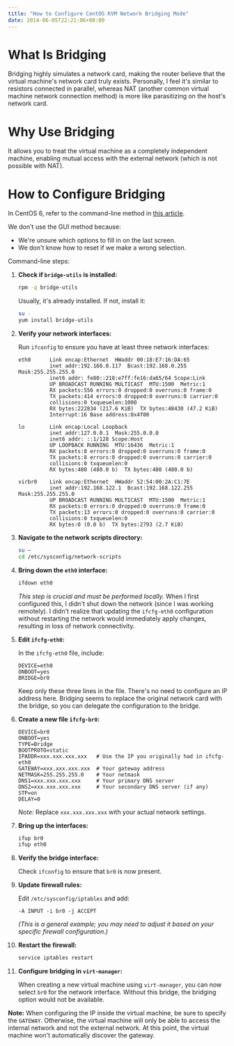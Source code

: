 ```yaml
---
title: "How to Configure CentOS KVM Network Bridging Mode"
date: 2014-06-05T22:21:06+08:00
---
```


# What Is Bridging

Bridging highly simulates a network card, making the router believe that the virtual machine's network card truly exists. Personally, I feel it's similar to resistors connected in parallel, whereas NAT (another common virtual machine network connection method) is more like parasitizing on the host's network card.

# Why Use Bridging

It allows you to treat the virtual machine as a completely independent machine, enabling mutual access with the external network (which is not possible with NAT).

# How to Configure Bridging

In CentOS 6, refer to the command-line method in [this article](http://www.techotopia.com/index.php/Creating_a_CentOS_6_KVM_Networked_Bridge_Interface).

We don't use the GUI method because:

* We're unsure which options to fill in on the last screen.
* We don't know how to reset if we make a wrong selection.

Command-line steps:

1. **Check if `bridge-utils` is installed:**

   ```bash
   rpm -q bridge-utils
   ```

   Usually, it's already installed. If not, install it:

   ```bash
   su -
   yum install bridge-utils
   ```

2. **Verify your network interfaces:**

   Run `ifconfig` to ensure you have at least three network interfaces:

   ```text
   eth0      Link encap:Ethernet  HWaddr 00:18:E7:16:DA:65
             inet addr:192.168.0.117  Bcast:192.168.0.255  Mask:255.255.255.0
             inet6 addr: fe80::218:e7ff:fe16:da65/64 Scope:Link
             UP BROADCAST RUNNING MULTICAST  MTU:1500  Metric:1
             RX packets:556 errors:0 dropped:0 overruns:0 frame:0
             TX packets:414 errors:0 dropped:0 overruns:0 carrier:0
             collisions:0 txqueuelen:1000
             RX bytes:222834 (217.6 KiB)  TX bytes:48430 (47.2 KiB)
             Interrupt:16 Base address:0x4f00

   lo        Link encap:Local Loopback
             inet addr:127.0.0.1  Mask:255.0.0.0
             inet6 addr: ::1/128 Scope:Host
             UP LOOPBACK RUNNING  MTU:16436  Metric:1
             RX packets:8 errors:0 dropped:0 overruns:0 frame:0
             TX packets:8 errors:0 dropped:0 overruns:0 carrier:0
             collisions:0 txqueuelen:0
             RX bytes:480 (480.0 b)  TX bytes:480 (480.0 b)

   virbr0    Link encap:Ethernet  HWaddr 52:54:00:2A:C1:7E
             inet addr:192.168.122.1  Bcast:192.168.122.255  Mask:255.255.255.0
             UP BROADCAST RUNNING MULTICAST  MTU:1500  Metric:1
             RX packets:0 errors:0 dropped:0 overruns:0 frame:0
             TX packets:13 errors:0 dropped:0 overruns:0 carrier:0
             collisions:0 txqueuelen:0
             RX bytes:0 (0.0 b)  TX bytes:2793 (2.7 KiB)
   ```

3. **Navigate to the network scripts directory:**

   ```bash
   su –
   cd /etc/sysconfig/network-scripts
   ```

4. **Bring down the `eth0` interface:**

   ```bash
   ifdown eth0
   ```

   *This step is crucial and must be performed locally.* When I first configured this, I didn't shut down the network (since I was working remotely). I didn't realize that updating the `ifcfg-eth0` configuration without restarting the network would immediately apply changes, resulting in loss of network connectivity.

5. **Edit `ifcfg-eth0`:**

   In the `ifcfg-eth0` file, include:

   ```text
   DEVICE=eth0
   ONBOOT=yes
   BRIDGE=br0
   ```

   Keep only these three lines in the file. There's no need to configure an IP address here. Bridging seems to replace the original network card with the bridge, so you can delegate the configuration to the bridge.

6. **Create a new file `ifcfg-br0`:**

   ```text
   DEVICE=br0
   ONBOOT=yes
   TYPE=Bridge
   BOOTPROTO=static
   IPADDR=xxx.xxx.xxx.xxx   # Use the IP you originally had in ifcfg-eth0
   GATEWAY=xxx.xxx.xxx.xxx  # Your gateway address
   NETMASK=255.255.255.0    # Your netmask
   DNS1=xxx.xxx.xxx.xxx     # Your primary DNS server
   DNS2=xxx.xxx.xxx.xxx     # Your secondary DNS server (if any)
   STP=on
   DELAY=0
   ```

   *Note:* Replace `xxx.xxx.xxx.xxx` with your actual network settings.

7. **Bring up the interfaces:**

   ```bash
   ifup br0
   ifup eth0
   ```

8. **Verify the bridge interface:**

   Check `ifconfig` to ensure that `br0` is now present.

9. **Update firewall rules:**

   Edit `/etc/sysconfig/iptables` and add:

   ```text
   -A INPUT -i br0 -j ACCEPT
   ```

   *(This is a general example; you may need to adjust it based on your specific firewall configuration.)*

10. **Restart the firewall:**

    ```bash
    service iptables restart
    ```

11. **Configure bridging in `virt-manager`:**

    When creating a new virtual machine using `virt-manager`, you can now select `br0` for the network interface. Without this bridge, the bridging option would not be available.

**Note:** When configuring the IP inside the virtual machine, be sure to specify the `GATEWAY`. Otherwise, the virtual machine will only be able to access the internal network and not the external network. At this point, the virtual machine won't automatically discover the gateway.